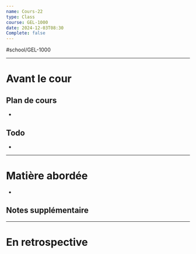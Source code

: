 ```yaml
---
name: Cours-22
type: Class
course: GEL-1000
date: 2024-12-03T08:30
Complete: false
---
```

#school/GEL-1000  
*** 
# Avant le cour
## Plan de cours
- 

## Todo
- 

---
# Matière abordée

- 

## Notes supplémentaire


---
# En retrospective